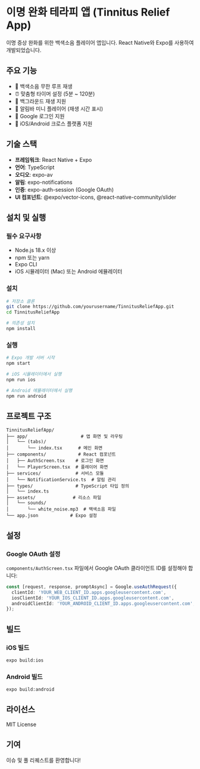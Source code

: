 # 이명 완화 테라피 앱 (Tinnitus Relief App)

이명 증상 완화를 위한 백색소음 플레이어 앱입니다. React Native와 Expo를 사용하여 개발되었습니다.

## 주요 기능

- 🎵 백색소음 무한 루프 재생
- ⏰ 맞춤형 타이머 설정 (5분 ~ 120분)
- 🌙 백그라운드 재생 지원
- 📱 알림바 미니 플레이어 (재생 시간 표시)
- 🔐 Google 로그인 지원
- 📲 iOS/Android 크로스 플랫폼 지원

## 기술 스택

- **프레임워크**: React Native + Expo
- **언어**: TypeScript
- **오디오**: expo-av
- **알림**: expo-notifications
- **인증**: expo-auth-session (Google OAuth)
- **UI 컴포넌트**: @expo/vector-icons, @react-native-community/slider

## 설치 및 실행

### 필수 요구사항
- Node.js 18.x 이상
- npm 또는 yarn
- Expo CLI
- iOS 시뮬레이터 (Mac) 또는 Android 에뮬레이터

### 설치
```bash
# 저장소 클론
git clone https://github.com/yourusername/TinnitusReliefApp.git
cd TinnitusReliefApp

# 의존성 설치
npm install
```

### 실행
```bash
# Expo 개발 서버 시작
npm start

# iOS 시뮬레이터에서 실행
npm run ios

# Android 에뮬레이터에서 실행
npm run android
```

## 프로젝트 구조

```
TinnitusReliefApp/
├── app/                    # 앱 화면 및 라우팅
│   └── (tabs)/
│       └── index.tsx      # 메인 화면
├── components/            # React 컴포넌트
│   ├── AuthScreen.tsx    # 로그인 화면
│   └── PlayerScreen.tsx  # 플레이어 화면
├── services/             # 서비스 모듈
│   └── NotificationService.ts  # 알림 관리
├── types/                # TypeScript 타입 정의
│   └── index.ts
├── assets/              # 리소스 파일
│   └── sounds/
│       └── white_noise.mp3  # 백색소음 파일
└── app.json            # Expo 설정

```

## 설정

### Google OAuth 설정
`components/AuthScreen.tsx` 파일에서 Google OAuth 클라이언트 ID를 설정해야 합니다:

```typescript
const [request, response, promptAsync] = Google.useAuthRequest({
  clientId: 'YOUR_WEB_CLIENT_ID.apps.googleusercontent.com',
  iosClientId: 'YOUR_IOS_CLIENT_ID.apps.googleusercontent.com',
  androidClientId: 'YOUR_ANDROID_CLIENT_ID.apps.googleusercontent.com',
});
```

## 빌드

### iOS 빌드
```bash
expo build:ios
```

### Android 빌드
```bash
expo build:android
```

## 라이선스

MIT License

## 기여

이슈 및 풀 리퀘스트를 환영합니다!